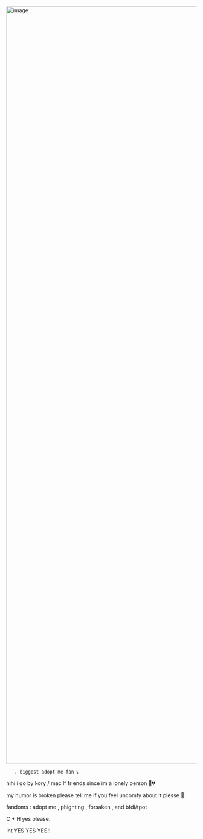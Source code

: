 <img width="2500" height="2000" alt="image" src="https://github.com/user-attachments/assets/22d4bd92-644d-4f64-bab7-6783e013d6cf" />

       . biggest adopt me fan 📞


      

hihi i go by kory / mac lf friends since im a lonely person 🫩💔

my humor is broken please tell me if you feel uncomfy about it plesse 🙏 


fandoms : adopt me , phighting , forsaken , and bfdi/tpot


   C + H yes please.

   int YES YES YES!!
